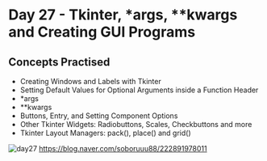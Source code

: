 # Day 27 - Tkinter, *args, **kwargs and Creating GUI Programs
## Concepts Practised
- Creating Windows and Labels with Tkinter
- Setting Default Values for Optional Arguments inside a Function Header
- *args
- **kwargs
- Buttons, Entry, and Setting Component Options
- Other Tkinter Widgets: Radiobuttons, Scales, Checkbuttons and more
- Tkinter Layout Managers: pack(), place() and grid()

![day27](https://user-images.githubusercontent.com/98851253/155421521-9225b5e5-f6d8-46c2-ad25-5017ba86ae44.gif)
https://blog.naver.com/soboruuu88/222891978011
